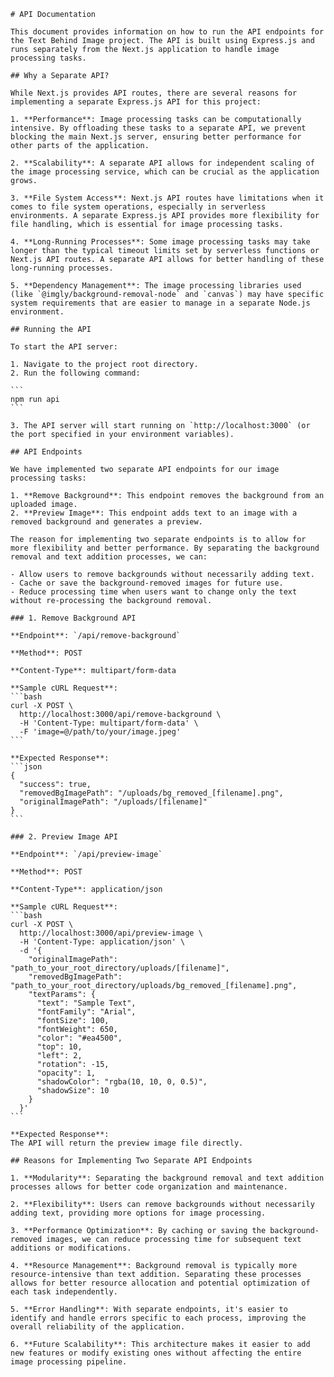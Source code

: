     # API Documentation

    This document provides information on how to run the API endpoints for the Text Behind Image project. The API is built using Express.js and runs separately from the Next.js application to handle image processing tasks.

    ## Why a Separate API?

    While Next.js provides API routes, there are several reasons for implementing a separate Express.js API for this project:

    1. **Performance**: Image processing tasks can be computationally intensive. By offloading these tasks to a separate API, we prevent blocking the main Next.js server, ensuring better performance for other parts of the application.

    2. **Scalability**: A separate API allows for independent scaling of the image processing service, which can be crucial as the application grows.

    3. **File System Access**: Next.js API routes have limitations when it comes to file system operations, especially in serverless environments. A separate Express.js API provides more flexibility for file handling, which is essential for image processing tasks.

    4. **Long-Running Processes**: Some image processing tasks may take longer than the typical timeout limits set by serverless functions or Next.js API routes. A separate API allows for better handling of these long-running processes.

    5. **Dependency Management**: The image processing libraries used (like `@imgly/background-removal-node` and `canvas`) may have specific system requirements that are easier to manage in a separate Node.js environment.

    ## Running the API

    To start the API server:

    1. Navigate to the project root directory.
    2. Run the following command:

    ```
    npm run api
    ```

    3. The API server will start running on `http://localhost:3000` (or the port specified in your environment variables).

    ## API Endpoints

    We have implemented two separate API endpoints for our image processing tasks:

    1. **Remove Background**: This endpoint removes the background from an uploaded image.
    2. **Preview Image**: This endpoint adds text to an image with a removed background and generates a preview.

    The reason for implementing two separate endpoints is to allow for more flexibility and better performance. By separating the background removal and text addition processes, we can:

    - Allow users to remove backgrounds without necessarily adding text.
    - Cache or save the background-removed images for future use.
    - Reduce processing time when users want to change only the text without re-processing the background removal.

    ### 1. Remove Background API

    **Endpoint**: `/api/remove-background`

    **Method**: POST

    **Content-Type**: multipart/form-data

    **Sample cURL Request**:
    ```bash
    curl -X POST \
      http://localhost:3000/api/remove-background \
      -H 'Content-Type: multipart/form-data' \
      -F 'image=@/path/to/your/image.jpeg'
    ```

    **Expected Response**:
    ```json
    {
      "success": true,
      "removedBgImagePath": "/uploads/bg_removed_[filename].png",
      "originalImagePath": "/uploads/[filename]"
    }
    ```

    ### 2. Preview Image API

    **Endpoint**: `/api/preview-image`

    **Method**: POST

    **Content-Type**: application/json

    **Sample cURL Request**:
    ```bash
    curl -X POST \
      http://localhost:3000/api/preview-image \
      -H 'Content-Type: application/json' \
      -d '{
        "originalImagePath": "path_to_your_root_directory/uploads/[filename]",
        "removedBgImagePath": "path_to_your_root_directory/uploads/bg_removed_[filename].png",
        "textParams": {
          "text": "Sample Text",
          "fontFamily": "Arial",
          "fontSize": 100,
          "fontWeight": 650,
          "color": "#ea4500",
          "top": 10,
          "left": 2,
          "rotation": -15,
          "opacity": 1,
          "shadowColor": "rgba(10, 10, 0, 0.5)",
          "shadowSize": 10
        }
      }'
    ```

    **Expected Response**:
    The API will return the preview image file directly.

    ## Reasons for Implementing Two Separate API Endpoints

    1. **Modularity**: Separating the background removal and text addition processes allows for better code organization and maintenance.

    2. **Flexibility**: Users can remove backgrounds without necessarily adding text, providing more options for image processing.

    3. **Performance Optimization**: By caching or saving the background-removed images, we can reduce processing time for subsequent text additions or modifications.

    4. **Resource Management**: Background removal is typically more resource-intensive than text addition. Separating these processes allows for better resource allocation and potential optimization of each task independently.

    5. **Error Handling**: With separate endpoints, it's easier to identify and handle errors specific to each process, improving the overall reliability of the application.

    6. **Future Scalability**: This architecture makes it easier to add new features or modify existing ones without affecting the entire image processing pipeline.
